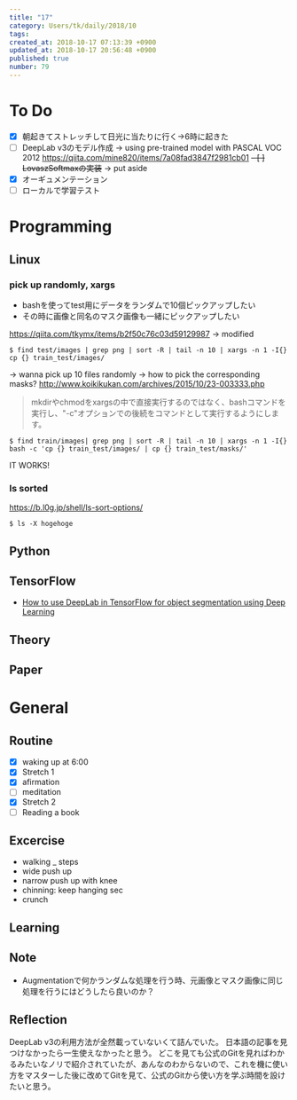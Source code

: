 ```yaml
---
title: "17"
category: Users/tk/daily/2018/10
tags: 
created_at: 2018-10-17 07:13:39 +0900
updated_at: 2018-10-17 20:56:48 +0900
published: true
number: 79
---
```


# To Do
- [x] 朝起きてストレッチして日光に当たりに行く→6時に起きた
- [ ] DeepLab v3のモデル作成
-> using pre-trained model with PASCAL VOC 2012
https://qiita.com/mine820/items/7a08fad3847f2981cb01
~~- [ ] LovaszSoftmaxの実装~~ -> put aside
- [x] オーギュメンテーション
- [ ] ローカルで学習テスト

# Programming
## Linux
### pick up randomly, xargs
- bashを使ってtest用にデータをランダムで10個ピックアップしたい
- その時に画像と同名のマスク画像も一緒にピックアップしたい

https://qiita.com/tkymx/items/b2f50c76c03d59129987
-> modified

```bash:imges_only
$ find test/images | grep png | sort -R | tail -n 10 | xargs -n 1 -I{} cp {} train_test/images/
```

-> wanna pick up 10 files randomly
-> how to pick the corresponding masks?
http://www.koikikukan.com/archives/2015/10/23-003333.php
> mkdirやchmodをxargsの中で直接実行するのではなく、bashコマンドを実行し、"-c"オプションでの後続をコマンドとして実行するようにします。

```bash:images_n_masks
$ find train/images| grep png | sort -R | tail -n 10 | xargs -n 1 -I{} bash -c 'cp {} train_test/images/ | cp {} train_test/masks/'
```

IT WORKS!

### ls sorted
https://b.l0g.jp/shell/ls-sort-options/
```bash:ls_sorted
$ ls -X hogehoge
```

## Python

## TensorFlow
- [How to use DeepLab in TensorFlow for object segmentation using Deep Learning](https://medium.freecodecamp.org/how-to-use-deeplab-in-tensorflow-for-object-segmentation-using-deep-learning-a5777290ab6b)


## Theory

## Paper

# General
## Routine
- [x] waking up at 6:00
- [x]  Stretch 1
- [x] afirmation
- [ ] meditation
- [x] Stretch 2
- [ ] Reading a book

## Excercise
* walking _ steps
* wide push up  
* narrow push up with knee 
* chinning: keep hanging  sec
* crunch

## Learning

## Note
- Augmentationで何かランダムな処理を行う時、元画像とマスク画像に同じ処理を行うにはどうしたら良いのか？


## Reflection
DeepLab v3の利用方法が全然載っていないくて詰んでいた。
日本語の記事を見つけなかったら一生使えなかったと思う。
どこを見ても公式のGitを見ればわかるみたいなノリで紹介されていたが、あんなのわからないので、これを機に使い方をマスターした後に改めてGitを見て、公式のGitから使い方を学ぶ時間を設けたいと思う。
